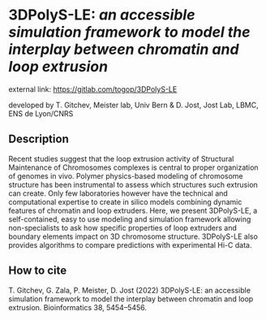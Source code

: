 # 3DPolyS-LE: *an accessible simulation framework to model the interplay between chromatin and loop extrusion*


external link:  https://gitlab.com/togop/3DPolyS-LE

developed by T. Gitchev, Meister lab, Univ Bern & D. Jost, Jost Lab, LBMC, ENS de Lyon/CNRS

## Description

Recent studies suggest that the loop extrusion activity of Structural Maintenance of Chromosomes complexes is central to proper organization of genomes in vivo. Polymer physics-based modeling of chromosome structure has been instrumental to assess which structures such extrusion can create. Only few laboratories however have the technical and computational expertise to create in silico models combining dynamic features of chromatin and loop extruders. Here, we present 3DPolyS-LE, a self-contained, easy to use modeling and simulation framework allowing non-specialists to ask how specific properties of loop extruders and boundary elements impact on 3D chromosome structure. 3DPolyS-LE also provides algorithms to compare predictions with experimental Hi-C data. 

## How to cite
T. Gitchev, G. Zala, P. Meister, D. Jost (2022) 3DPolyS-LE: an accessible simulation framework to model the interplay between chromatin and loop extrusion. Bioinformatics 38, 5454–5456.
